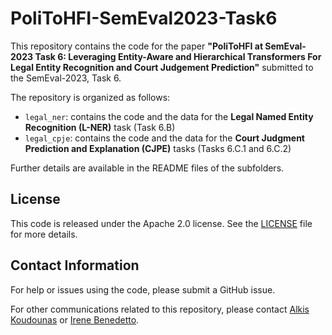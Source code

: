 # PoliToHFI-SemEval2023-Task6
This repository contains the code for the paper **"PoliToHFI at SemEval-2023 Task 6: Leveraging Entity-Aware and Hierarchical Transformers For Legal Entity Recognition and Court Judgement Prediction"** submitted to the SemEval-2023, Task 6.

The repository is organized as follows:

- `legal_ner`: contains the code and the data for the **Legal Named Entity Recognition (L-NER)** task (Task 6.B)
- `legal_cpje`: contains the code and the data for the **Court Judgment Prediction and Explanation (CJPE)** tasks (Tasks 6.C.1 and 6.C.2)

Further details are available in the README files of the subfolders.

<!-- ## Citation
If you use this code, please cite the following paper:

```
``` -->

## License
This code is released under the Apache 2.0 license. See the [LICENSE](LICENSE) file for more details.

## Contact Information
For help or issues using the code, please submit a GitHub issue.

For other communications related to this repository, please contact [Alkis Koudounas](mailto:alkis.koudounas@polito.it) or [Irene Benedetto](mailto:irene.benedetto@polito.it).

